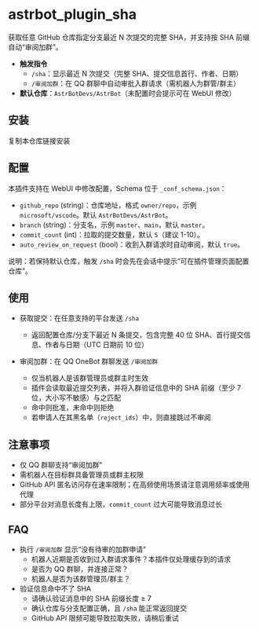 # astrbot_plugin_sha

获取任意 GitHub 仓库指定分支最近 N 次提交的完整 SHA，并支持按 SHA 前缀自动“审阅加群”。

- **触发指令**
  - `/sha`：显示最近 N 次提交（完整 SHA、提交信息首行、作者、日期）
  - `/审阅加群`：在 QQ 群聊中自动审批入群请求（需机器人为群管/群主）
- **默认仓库**：`AstrBotDevs/AstrBot`（未配置时会提示可在 WebUI 修改）

## 安装

复制本仓库链接安装

## 配置
本插件支持在 WebUI 中修改配置，Schema 位于 `_conf_schema.json`：

- `github_repo` (string)：仓库地址，格式 `owner/repo`，示例 `microsoft/vscode`。默认 `AstrBotDevs/AstrBot`。
- `branch` (string)：分支名，示例 `master`、`main`，默认 `master`。
- `commit_count` (int)：拉取的提交数量，默认 `5`（建议 1-10）。
- `auto_review_on_request` (bool)：收到入群请求时自动审阅，默认 `true`。

说明：若保持默认仓库，触发 `/sha` 时会先在会话中提示“可在插件管理页面配置仓库”。

## 使用

- 获取提交：在任意支持的平台发送 `/sha`
  - 返回配置仓库/分支下最近 N 条提交，包含完整 40 位 SHA、首行提交信息、作者与日期（UTC 日期前 10 位）

- 审阅加群：在 QQ OneBot 群聊发送 `/审阅加群`
  - 仅当机器人是该群管理员或群主时生效
  - 插件会读取最近提交列表，并将入群验证信息中的 SHA 前缀（至少 7 位，大小写不敏感）与之匹配
  - 命中则批准，未命中则拒绝
  - 若申请人在其黑名单（`reject_ids`）中，则直接跳过不审阅

## 注意事项

- 仅 QQ 群聊支持“审阅加群”
- 需机器人在目标群具备管理员或群主权限
- GitHub API 匿名访问存在速率限制；在高频使用场景请注意调用频率或使用代理
- 部分平台对消息长度有上限，`commit_count` 过大可能导致消息过长

## FAQ

- 执行 `/审阅加群` 显示“没有待审的加群申请”
  - 机器人近期是否收到过入群请求事件？本插件仅处理缓存到的请求
  - 是否为 QQ 群聊，并连接正常？
  - 机器人是否为该群管理员/群主？
- 验证信息命中不了 SHA
  - 请确认验证消息中的 SHA 前缀长度 ≥ 7
  - 确认仓库与分支配置正确，且 `/sha` 能正常返回提交
  - GitHub API 限频可能导致拉取失败，请稍后重试
